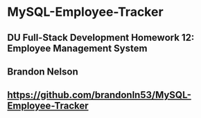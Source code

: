 # MySQL-Employee-Tracker
## DU Full-Stack Development Homework 12: Employee Management System
## Brandon Nelson
## https://github.com/brandonln53/MySQL-Employee-Tracker
